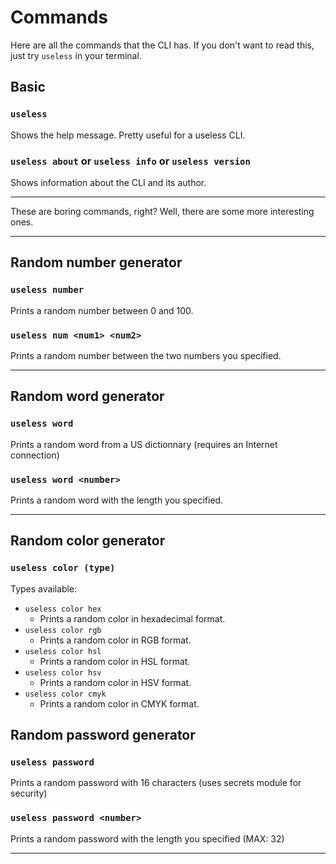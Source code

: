# Commands
Here are all the commands that the CLI has. If you don't want to read this, just try `useless` in your terminal.

## Basic
### `useless`
Shows the help message. Pretty useful for a useless CLI.

### `useless about` or `useless info` or `useless version`
Shows information about the CLI and its author.


---

These are boring commands, right? Well, there are some more interesting ones.

---
## Random number generator
### `useless number`
Prints a random number between 0 and 100.

### `useless num <num1> <num2>`
Prints a random number between the two numbers you specified.

---

## Random word generator
### `useless word`
Prints a random word from a US dictionnary (requires an Internet connection)

### `useless word <number>`
Prints a random word with the length you specified.

---

## Random color generator
### `useless color (type)`
Types available:
- `useless color hex`
    -  Prints a random color in hexadecimal format.
- `useless color rgb`
    -  Prints a random color in RGB format.
- `useless color hsl`
    -  Prints a random color in HSL format.
- `useless color hsv`
    -  Prints a random color in HSV format.
- `useless color cmyk`
    -  Prints a random color in CMYK format.

## Random password generator
### `useless password`
Prints a random password with 16 characters (uses secrets module for security)

### `useless password <number>`
Prints a random password with the length you specified (MAX: 32)

---
